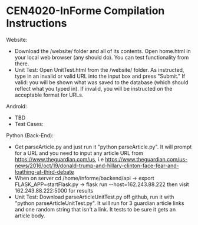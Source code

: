 # CEN4020-InForme Compilation Instructions
Website:
* Download the /website/ folder and all of its contents. Open home.html in your local web browser (any should do). You can test functionality from there.
* Unit Test: Open UnitTest.html from the /website/ folder. As instructed, type in an invalid or valid URL into the input box and press "Submit." If valid: you will be shown what was saved to the database (which should reflect what you typed in). If invalid, you will be instructed on the acceptable format for URLs.

Android:
* TBD
* Test Cases:

Python (Back-End):
* Get parseArticle.py and just run it "python parseArticle.py". It will prompt for a URL and you need to input any article URL
  from https://www.theguardian.com/us, i.e https://www.theguardian.com/us-news/2016/oct/19/donald-trump-and-hillary-clinton-face-fear-and-loathing-at-third-debate
* When on server cd /home/informe/backend/api -> export FLASK_APP=startFlask.py -> flask run --host=162.243.88.222 then visit 162.243.88.222:5000 for results
* Unit Test: Download parseArticleUnitTest.py off github, run it with "python parseArticleUnitTest.py". It will run for 3 guardian article links and one random string that isn't a link. It tests to be sure it gets an article body.


